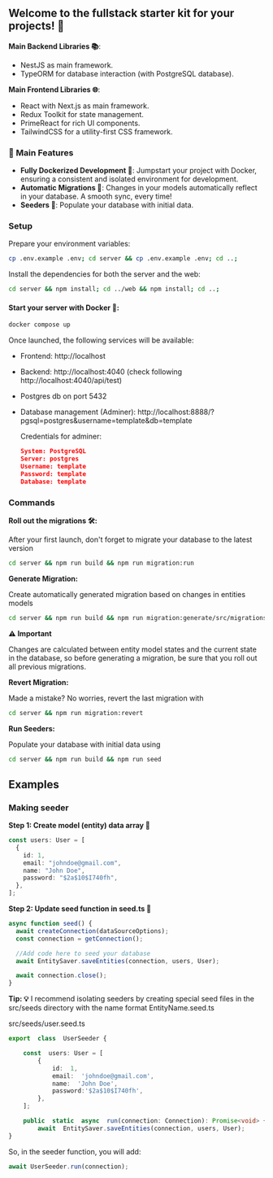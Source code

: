 ## Welcome to the fullstack starter kit for your projects! 🚀

**Main Backend Libraries 📚**:

- NestJS as main framework.
- TypeORM for database interaction (with PostgreSQL database).

**Main Frontend Libraries 🌐**:

- React with Next.js as main framework.
- Redux Toolkit for state management.
- PrimeReact for rich UI components.
- TailwindCSS for a utility-first CSS framework.

### 🌟 Main Features

- **Fully Dockerized Development 🐳**: Jumpstart your project with Docker, ensuring a consistent and isolated environment for development.
- **Automatic Migrations 🔄**: Changes in your models automatically reflect in your database. A smooth sync, every time!
- **Seeders 🌱**: Populate your database with initial data.

### Setup

Prepare your environment variables:

```sh
cp .env.example .env; cd server && cp .env.example .env; cd ..;
```

Install the dependencies for both the server and the web:

```sh
cd server && npm install; cd ../web && npm install; cd ..;
```

#### Start your server with Docker 🐳:

```sh
docker compose up
```

Once launched, the following services will be available:

- Frontend: http://localhost
- Backend: http://localhost:4040 (check following http://localhost:4040/api/test)
- Postgres db on port 5432
- Database management (Adminer): http://localhost:8888/?pgsql=postgres&username=template&db=template

  Credentials for adminer:

  ```json
  System: PostgreSQL
  Server: postgres
  Username: template
  Password: template
  Database: template
  ```

### Commands

**Roll out the migrations 🛠️:**

After your first launch, don't forget to migrate your database to the latest version

```sh
cd server && npm run build && npm run migration:run
```

**Generate Migration:**

Create automatically generated migration based on changes in entities models

```sh
cd server && npm run build && npm run migration:generate/src/migrations/NameOfMigration
```

**⚠️ Important**

Changes are calculated between entity model states and the current state in the database, so before generating a migration, be sure that you roll out all previous migrations.

**Revert Migration:**

Made a mistake? No worries, revert the last migration with

```sh
cd server && npm run migration:revert
```

**Run Seeders:**

Populate your database with initial data using

```sh
cd server && npm run build && npm run seed
```

## Examples

### Making seeder

**Step 1: Create model (entity) data array 📝**

```ts
const users: User = [
  {
    id: 1,
    email: "johndoe@gmail.com",
    name: "John Doe",
    password: "$2a$10$I740fh",
  },
];
```

**Step 2: Update seed function in seed.ts 🔄**

```ts
async function seed() {
  await createConnection(dataSourceOptions);
  const connection = getConnection();

  //Add code here to seed your database
  await EntitySaver.saveEntities(connection, users, User);

  await connection.close();
}
```

**Tip: 💡**
I recommend isolating seeders by creating special seed files in the src/seeds directory with the name format EntityName.seed.ts

src/seeds/user.seed.ts

```ts
export  class  UserSeeder {

	const  users: User = [
		{
			id:  1,
			email:  'johndoe@gmail.com',
			name:  'John Doe',
			password:'$2a$10$I740fh',
		},
	];

	public  static  async  run(connection: Connection): Promise<void> {
		await  EntitySaver.saveEntities(connection, users, User);
}
```

So, in the seeder function, you will add:

```ts
await UserSeeder.run(connection);
```
